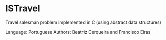 # ISTravel
Travel salesman problem implemented in C (using abstract data structures)

Language: Portuguese
Authors: Beatriz Cerqueira and Francisco Eiras
